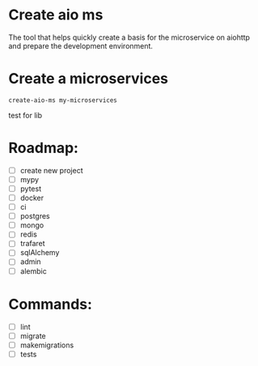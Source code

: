 # Create aio ms

The tool that helps quickly create a basis for the microservice on aiohttp and prepare the development environment.

# Create a microservices
``
create-aio-ms my-microservices
``

test for lib

# Roadmap:
- [ ] create new project
- [ ] mypy
- [ ] pytest
- [ ] docker
- [ ] ci
- [ ] postgres
- [ ] mongo
- [ ] redis
- [ ] trafaret
- [ ] sqlAlchemy
- [ ] admin
- [ ] alembic

# Commands:
- [ ] lint
- [ ] migrate
- [ ] makemigrations
- [ ] tests
